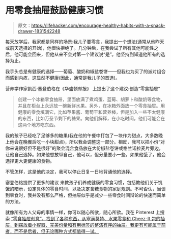# 用零食抽屉鼓励健康习惯

> 原文：<https://lifehacker.com/encourage-healthy-habits-with-a-snack-drawer-1831542248>

每天放学后，我家都是同样的场景:我儿子要零食，我提出一个想法(通常从他昨天或前天选择的开始)，他很快拒绝了。几分钟后，在我尝试了所有其他可能性之后，他可能会回来，但他从来不会对第一个建议说“是”。他坚持到知道他所有的选择为止。



我手头总是有健康的选择——葡萄、酸奶和椒盐卷饼——但我也为买了的派对组合而感到内疚，这显然不健康(因此，通常是我儿子的首选)。

营养学作家凯西·塞登伯格在《华盛顿邮报》 上提出了这个建议:创造“零食抽屉”

> 创建一个冰箱零食抽屉，里面放满了煮鸡蛋、蓝莓、胡萝卜和酸奶等食物，并且在柜台上永远放一碗新鲜水果。另外，在冰箱外面放一个零食抽屉。用健康的零食填满它，比如苹果酱、葡萄干和营养棒，但是加入一些不太健康的东西，比如万圣节剩下的糖果。向他们解释，在小吃时间，他们可能会在这两个地方吃东西。

我的孩子已经吃了足够多的糖果(我在他的午餐中打包了一块作为甜点，大多数晚上他会在晚餐后吃一小块甜点)，所以我会调整这一部分。相反，我可以把小份“对你来说很好但不是很好”的聚会混合食品放在大份椒盐卷饼或格兰诺拉麦片旁边，让他自己选择。如果他想放纵自己，他可以，但分量要小一些。如果他饿了，他会选择更大更健康的食物。

不管怎样，这是他的决定，我可以停止日复一日地背诵他的选择。

塞登伯格提供了更多的建议 来教孩子们养成健康的零食习惯，包括教他们关于饥饿的暗示，设定具体的零食时间，以及决定含糖食物的家庭规则。不可否认，当谈到零食时，我并没有那么严格，但抽屉似乎是减少一些零食时间辩论的快速而简单的方法。

就像所有为人父母的事情一样，你可以随心所欲，随心所欲。我在 Pinterest 上搜索 [“零食抽屉创意”，找到了各种东西，从塞满莫特、水果零食和 Cheez-It 包的抽屉，到摆放着小容器、完美份量和有用标签的整洁有序的抽屉。我更有可能属于前者，而不是后者，但无论哪种方式都值得一试。](https://www.pinterest.com/search/pins/?rs=ac&len=2&q=snack%20drawer%20ideas&eq=snack%20drawer&etslf=6555&term_meta[]=snack%7Cautocomplete%7C1&term_meta[]=drawer%7Cautocomplete%7C1&term_meta[]=ideas%7Cautocomplete%7C1)